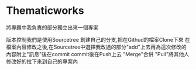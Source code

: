 # Thematicworks
將專題中我負責的部分獨立出來一個專案

版本控制我們是使用Sourcetree
創建自己的分支,把在Githud的檔案Clone下來
在檔案內容修改之後,在Sourcetree中選擇我改過的部分"add"上去再為這次修改的內容附上"訊息"後在commit
commit後在Push上去
"Merge"合併
"Pull"將其他人修改好的拉下來到自己的專案內